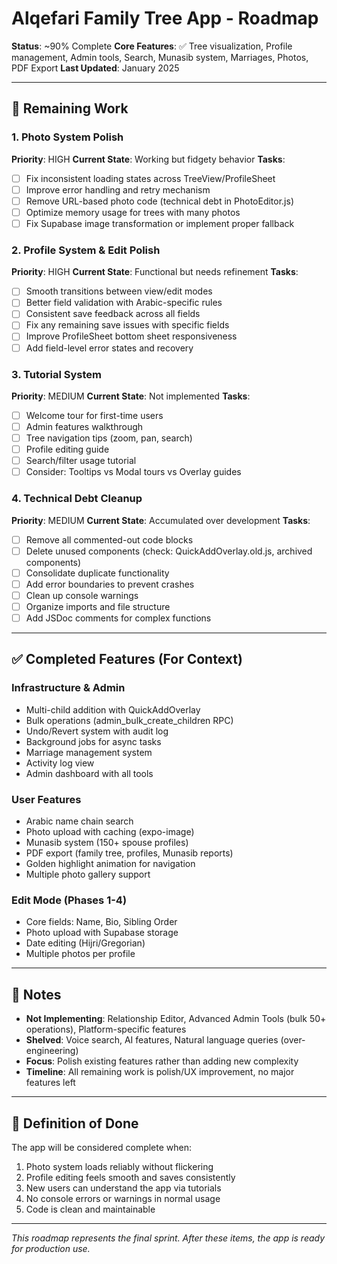 # Alqefari Family Tree App - Roadmap

**Status**: ~90% Complete
**Core Features**: ✅ Tree visualization, Profile management, Admin tools, Search, Munasib system, Marriages, Photos, PDF Export
**Last Updated**: January 2025

---

## 🎯 Remaining Work

### 1. Photo System Polish
**Priority**: HIGH
**Current State**: Working but fidgety behavior
**Tasks**:
- [ ] Fix inconsistent loading states across TreeView/ProfileSheet
- [ ] Improve error handling and retry mechanism
- [ ] Remove URL-based photo code (technical debt in PhotoEditor.js)
- [ ] Optimize memory usage for trees with many photos
- [ ] Fix Supabase image transformation or implement proper fallback

### 2. Profile System & Edit Polish
**Priority**: HIGH
**Current State**: Functional but needs refinement
**Tasks**:
- [ ] Smooth transitions between view/edit modes
- [ ] Better field validation with Arabic-specific rules
- [ ] Consistent save feedback across all fields
- [ ] Fix any remaining save issues with specific fields
- [ ] Improve ProfileSheet bottom sheet responsiveness
- [ ] Add field-level error states and recovery

### 3. Tutorial System
**Priority**: MEDIUM
**Current State**: Not implemented
**Tasks**:
- [ ] Welcome tour for first-time users
- [ ] Admin features walkthrough
- [ ] Tree navigation tips (zoom, pan, search)
- [ ] Profile editing guide
- [ ] Search/filter usage tutorial
- [ ] Consider: Tooltips vs Modal tours vs Overlay guides

### 4. Technical Debt Cleanup
**Priority**: MEDIUM
**Current State**: Accumulated over development
**Tasks**:
- [ ] Remove all commented-out code blocks
- [ ] Delete unused components (check: QuickAddOverlay.old.js, archived components)
- [ ] Consolidate duplicate functionality
- [ ] Add error boundaries to prevent crashes
- [ ] Clean up console warnings
- [ ] Organize imports and file structure
- [ ] Add JSDoc comments for complex functions

---

## ✅ Completed Features (For Context)

### Infrastructure & Admin
- Multi-child addition with QuickAddOverlay
- Bulk operations (admin_bulk_create_children RPC)
- Undo/Revert system with audit log
- Background jobs for async tasks
- Marriage management system
- Activity log view
- Admin dashboard with all tools

### User Features
- Arabic name chain search
- Photo upload with caching (expo-image)
- Munasib system (150+ spouse profiles)
- PDF export (family tree, profiles, Munasib reports)
- Golden highlight animation for navigation
- Multiple photo gallery support

### Edit Mode (Phases 1-4)
- Core fields: Name, Bio, Sibling Order
- Photo upload with Supabase storage
- Date editing (Hijri/Gregorian)
- Multiple photos per profile

---

## 📝 Notes

- **Not Implementing**: Relationship Editor, Advanced Admin Tools (bulk 50+ operations), Platform-specific features
- **Shelved**: Voice search, AI features, Natural language queries (over-engineering)
- **Focus**: Polish existing features rather than adding new complexity
- **Timeline**: All remaining work is polish/UX improvement, no major features left

---

## 🏁 Definition of Done

The app will be considered complete when:
1. Photo system loads reliably without flickering
2. Profile editing feels smooth and saves consistently
3. New users can understand the app via tutorials
4. No console errors or warnings in normal usage
5. Code is clean and maintainable

---

_This roadmap represents the final sprint. After these items, the app is ready for production use._